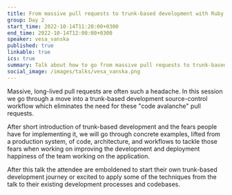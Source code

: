 ```yaml
---
title: From massive pull requests to trunk-based development with Ruby
group: Day 2
start_time: 2022-10-14T11:20:00+0300
end_time: 2022-10-14T12:00:00+0300
speaker: vesa_vanska
published: true
linkable: true
ics: true
summary: Talk about how to go from massive pull requests to trunk-based development with Ruby. Includes concrete examples of code, architecture, and workflows to implement smooth trunk-based development workflow.
social_image: /images/talks/vesa_vanska.png
---
```


Massive, long-lived pull requests are often such a headache. In this session we go through a move into a trunk-based development source-control workflow which eliminates the need for these "code avalanche" pull requests.

After short introduction of trunk-based development and the fears people have for implementing it, we will go through concrete examples, lifted from a production system, of code, architecture, and workflows to tackle those fears when working on improving the development and deployment happiness of the team working on the application.

After this talk the attendee are emboldened to start their own trunk-based development journey or excited to apply some of the techniques from the talk to their existing development processes and codebases.
